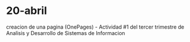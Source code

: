 # 20-abril
creacion de una pagina (OnePages) - Actividad #1 del tercer trimestre de Analisis y Desarrollo de Sistemas de Informacion 
